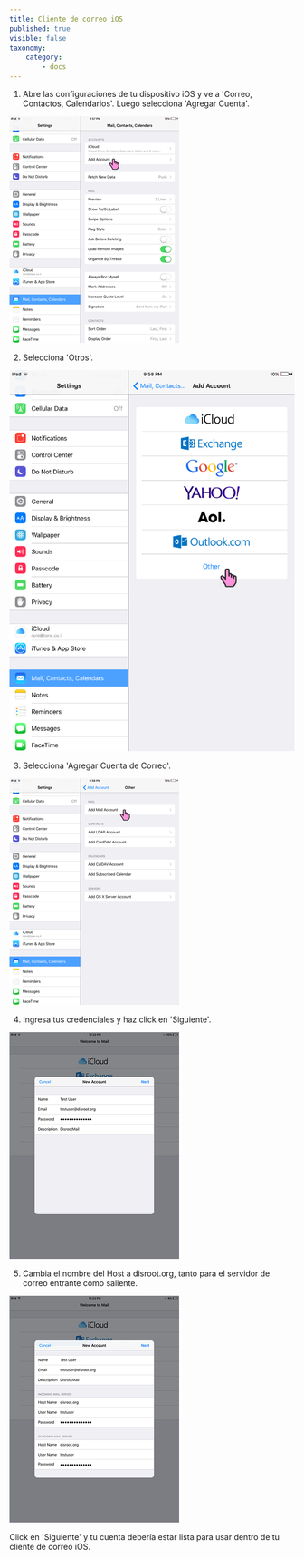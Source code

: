 ```yaml
---
title: Cliente de correo iOS
published: true
visible: false
taxonomy:
    category:
        - docs
---
```


1. Abre las configuraciones de tu dispositivo iOS y ve a 'Correo, Contactos, Calendarios'. Luego selecciona 'Agregar Cuenta'.

![](en/ios_mail1.PNG)

2. Selecciona 'Otros'.

![](en/ios_mail2.PNG)

3. Selecciona 'Agregar Cuenta de Correo'.

![](en/ios_mail3.PNG)

4. Ingresa tus credenciales y haz click en 'Siguiente'.

![](en/ios_mail4.PNG)

5. Cambia el nombre del Host a disroot.org, tanto para el servidor de correo entrante como saliente.

![](en/ios_mail5.PNG)

Click en 'Siguiente' y tu cuenta debería estar lista para usar dentro de tu cliente de correo iOS.
